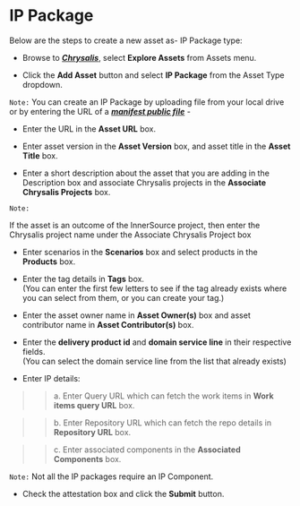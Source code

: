 # IP Package

Below are the steps to create a new asset as- IP Package type:

- Browse to _**[Chrysalis](https://aka.ms/chrysalis)**_, select **Explore Assets** from Assets menu.

- Click the **Add Asset** button and select **IP Package** from the Asset Type dropdown.

 `Note:` 
You can create an IP Package by uploading file from your local drive or by entering the URL of a **_[manifest public file](https://aka.ms/Using-Manifest)_** - 

- Enter the URL in the **Asset URL** box.

- Enter asset version in the **Asset Version** box, and asset title in the **Asset Title** box.

- Enter a short description about the asset that you are adding in the 
  Description box and associate Chrysalis projects in the **Associate 
  Chrysalis Projects** box.

`Note:`

If the asset is an outcome of the InnerSource project, then enter the Chrysalis project name under the Associate Chrysalis Project box

- Enter scenarios in the **Scenarios** box and select products in the 
  **Products** box.

- Enter the tag details in **Tags** box.<br>(You can enter the first few letters to see if the tag already exists where you can select from them, or you can create your tag.)

- Enter the asset owner name in **Asset Owner(s)** box and asset contributor name in **Asset Contributor(s)** box.

- Enter the **delivery product id** and **domain service line** in their respective fields.<br>(You can select the domain service line from the list that already exists)

- Enter IP details:

>>a. Enter Query URL which can fetch the work items in **Work items query URL** box.

>>b. Enter Repository URL which can fetch the repo details in **Repository URL** box.

>>c. Enter associated components in the **Associated Components** box.

`Note:` Not all the IP packages require an IP Component.

- Check the attestation box and click the **Submit** button.
</br>
</br>
</br>

